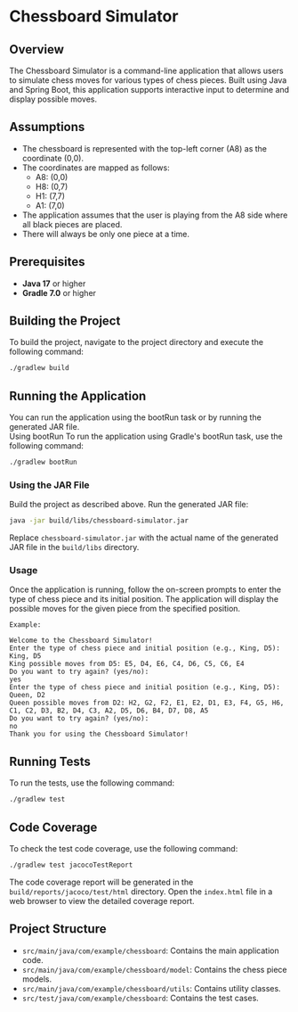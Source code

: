 # Chessboard Simulator

## Overview

The Chessboard Simulator is a command-line application that allows users to simulate chess moves for various types of chess pieces. Built using Java and Spring Boot, this application supports interactive input to determine and display possible moves.


## Assumptions

- The chessboard is represented with the top-left corner (A8) as the coordinate (0,0).
- The coordinates are mapped as follows:
  - A8: (0,0)
  - H8: (0,7)
  - H1: (7,7)
  - A1: (7,0)
- The application assumes that the user is playing from the A8 side where all black pieces are placed.
- There will always be only one piece at a time.

## Prerequisites

- **Java 17** or higher
- **Gradle 7.0** or higher

## Building the Project

To build the project, navigate to the project directory and execute the following command:

```sh
./gradlew build
```

## Running the Application

You can run the application using the bootRun task or by running the generated JAR file.  
Using bootRun
To run the application using Gradle's bootRun task, use the following command:

```sh
./gradlew bootRun
```

### Using the JAR File

Build the project as described above.
Run the generated JAR file:

```sh
java -jar build/libs/chessboard-simulator.jar
```

Replace `chessboard-simulator.jar` with the actual name of the generated JAR file in the `build/libs` directory.  

### Usage

Once the application is running, follow the on-screen prompts to enter the type of chess piece and its initial position. The application will display the possible moves for the given piece from the specified position.

```
Example:

Welcome to the Chessboard Simulator!
Enter the type of chess piece and initial position (e.g., King, D5): 
King, D5
King possible moves from D5: E5, D4, E6, C4, D6, C5, C6, E4
Do you want to try again? (yes/no): 
yes
Enter the type of chess piece and initial position (e.g., King, D5): 
Queen, D2
Queen possible moves from D2: H2, G2, F2, E1, E2, D1, E3, F4, G5, H6, C1, C2, D3, B2, D4, C3, A2, D5, D6, B4, D7, D8, A5
Do you want to try again? (yes/no): 
no
Thank you for using the Chessboard Simulator!
```

## Running Tests

To run the tests, use the following command:

```sh
./gradlew test
```

## Code Coverage

To check the test code coverage, use the following command:

```sh
./gradlew test jacocoTestReport
```

The code coverage report will be generated in the `build/reports/jacoco/test/html` directory. Open the `index.html` file in a web browser to view the detailed coverage report.

## Project Structure

- `src/main/java/com/example/chessboard`: Contains the main application code.
- `src/main/java/com/example/chessboard/model`: Contains the chess piece models.
- `src/main/java/com/example/chessboard/utils`: Contains utility classes.
- `src/test/java/com/example/chessboard`: Contains the test cases.
